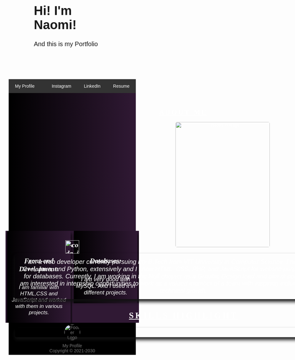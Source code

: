 <!doctype html>
<html>
<head>
<meta charset="UTF-8">
<meta name="viewport" content="width=device-width, initial-scale=1">
    <title>My_Portfolio</title>

<style>
*{
box-sizing: border-box;
}

body{
font-family: Arial, Candara, sans-serif;
margin: 0;
}

.header{
padding: 80px;
background-image: url(../pexels-elijah-o'donnell-3473569.jpg/);
background-repeat: no-repeat;
background-position: fit;
}

.header-content{
text-align: center;
color: white;
}

.header h1{
font-size: 40px;
font-family: Candara, sans-serif;
}

.header p{
font-size: 20px;
font-family: Candara, sans-serif;
}

.navbar{
overflow: hidden;
background-color: #333;
}

.navbar a{
float: right;
display: block;
colour:white;
font-family: corbel,sans-serif;
text-align: center;
padding: 14px 20px;
text-decoration: none;
}

.navbar a:hover{
 background-color: #ddd;
 color:black;
}

.navbar a:link{
 background-color: #333;
 color: white;
}

.navbar a:visited{
 background-color: #333;
 color: white;
}

.navbar a.left {float: left;}

.row{
 display:flex;
 flex-wrap: wrap;
 text-align: center;
 background-image: linear-gradient(to right,#000000, #301934);
}


.main{
flex: 70%;
color: white;
padding: 20px;
}

.main h2{ letter-spacing: 5px;}
 
.main h5{ 
letter-spacing: 2px;
font-size: 20px; 
}

.main p{
font-family: corbel,sans-serif;
color: white;
font-size: 20px;
border-radius: 5px;
padding: 15px;
box-shadow: 0px 8px 12px #111;}

.column {
  float: left;
  width: 50%;
  padding: 0 5px;
  background-color: #301934;
}

/* Remove extra left and right margins, due to padding */
.table {margin: 0 -10px;
background-color: #301934;}

/* Clear floats after the columns */
.table:after {
  content: "";
  display: table;
  clear: both;
background-color: #301934;
}

/* Responsive columns */
@media screen and (max-width: 600px) {
  .column {
    width: 100%;
    display: block;
    margin-bottom: 20px;
background-color: #301934;
  }
}

/* Style the counter cards */
.card {
  box-shadow: 0 4px 8px 0 rgba(0, 0, 0, 0.4);
  padding: 5px;
  text-align: center;
  background-image: linear-gradient(to right,#000000, #301934);
  color: white;
  font-family: corbel,sans-serif;
  box-shadow: 2px 8px 12px #000;
}

#myImg {
  image-position: center;
  border-radius: 5px;
  cursor: pointer;
  transition: 0.3s;
}

#myImg:hover {opacity: 0.7;}

.modal {
  display: none; /* Hidden by default */
  position: auto; /* Stay in place */
  z-index: 1; /* Sit on top */
  padding-top: 600px; /* Location of the box */
  left: 0;
  top: 0;
  width: 100%; /* Full width */
  height: 100%; /* Full height */
  overflow: auto; /* Enable scroll if needed */
  background-color: rgb(0,0,0); /* Fallback color */
  background-color: rgba(0,0,0,0.4); /* Black w/ opacity */
}

.modal-content {
  margin: auto;
  display: block;
  width: 80%;
  max-width: 700px;
}

/* Caption of Modal Image */
#caption {
  margin: auto;
  display: block;
  width: 80%;
  max-width: 700px;
  text-align: center;
  color: #ccc;
  padding: 10px 0;
  height: 150px;
}

.modal-content, #caption {  
  -webkit-animation-name: zoom;
  -webkit-animation-duration: 0.6s;
  animation-name: zoom;
  animation-duration: 0.6s;
}

@-webkit-keyframes zoom {
  from {-webkit-transform:scale(0)} 
  to {-webkit-transform:scale(1)}
}

@keyframes zoom {
  from {transform:scale(0)} 
  to {transform:scale(1)}
}

/* The Close Button */
.close {
  position: absolute;
  top: 15px;
  right: 35px;
  color: #f1f1f1;
  font-size: 40px;
  font-weight: bold;
  transition: 0.3s;
}

.close:hover,
.close:focus {
  color: #bbb;
  text-decoration: none;
  cursor: pointer;
}


@media screen and (max-width: 400px) {
  .row {   
    flex-direction: column;
  }
}

@media screen and (max-width: 400px) {
  .navbar a {
    float: none;
    width:100%;
  }
}

.footer   {
  background: #000;
  color: #777;
  padding: 5px;
  text-align: center;
}

.footer img   {
  display: block;
  border-radius: 50px;
  width: 50px;
  margin: 0 auto 10px;
}

</style>
</head>
<body>
<div class="header">
   <h1> Hi! I'm Naomi! </h1>
   <p> And this is my Portfolio</p>
 </div>


<div class="navbar">
  <a href="#" class="left"> My Profile </a>
  <a href="file:///C:/Users/NAOMI/Desktop/Internship%20files/Naomi_George_resume.pdf" target="_blank"> Resume </a>
  <a href="https://www.linkedin.com/in/naomi-george-2692a9199/" target="_blank">LinkedIn</a>
  <a href="https://www.instagram.com/n_.o_.m/" target="_blank">Instagram</a>
</div>


<div class="row"> 
 <div class="main">
  <h2 style="font-family: Cambria, serif;text-align: center; text-decoration: underline;">ABOUT ME</h2>
        <img id="myImg" src="C:\Users\NAOMI\Downloads\WhatsApp Image 2021-04-13 at 19.09.09.jpeg" alt="Naomi George" style="width:100%;max-width:300px; margin: 0 510px;">
       <div id="myModal" class="modal">
        <span class="close">&times;</span>
        <img class="modal-content" id="img01">
        <div id="caption"></div>
       </div>
  <script style="line-spacing: 2.0;">
  // Get the modal
  var modal = document.getElementById("myModal");

  // Get the image and insert it inside the modal - use its "alt" text as a caption
  var img = document.getElementById("myImg");
  var modalImg = document.getElementById("img01");
  var captionText = document.getElementById("caption");
  img.onclick = function(){
  modal.style.display = "block";
  modalImg.src = this.src;
  captionText.innerHTML = this.alt;
  }

  // Get the <span> element that closes the modal
  var span = document.getElementsByClassName("close")[0];

  // When the user clicks on <span> (x), close the modal
  span.onclick = function() { 
   modal.style.display = "none";
 }
 </script>
    <p><i>I am a web developer currently pursuing my B.Tech from VIT University in Computer Science. I have worked using C++, Java, and Python, extensively and I know HTML, CSS, PHP, and JavaScript for website purposes and MySQL for databases.
            Currently, I am working in the Null chapter as a Graphic Design lead and aim at polishing my skills.
          I am interested in internship opportunities to work as a valued member of a team with inspiring individuals, enabling my technical growth.</i></p>
      <h2 style="text-align: center; font-family: Cambria, serif; font-size: 27px;text-decoration: underline;">SKILLS HIGHLIGHT</h2>
</div>
</div>

<div class="table">
 <div class="column"> 
  <div class="card">
   <h5 style="font-family: Cambria, serif; font-size: 22px;"><img src="C:\Users\NAOMI\Desktop\naomi1801.github.io\code_white_24dp.svg" alt="code_icon" style="float:left;margin: -6px 0 10px 180px; width:42px;height:42px;">Front-end Development:</h5>
    <p style="font-size: 17px;"><i>I am familiar with HTML,CSS and JavaScript and worked with them in various projects.</i></p>
  </div>
 </div>

 <div class="column">
  <div class="card">
   <h5 style="font-family: Cambria, serif; font-size: 22px;"><img src="C:\Users\NAOMI\Desktop\naomi1801.github.io\star_white_24dp.svg" alt="code_icon" style="float:right;margin: -6px 180px 10px 0; width:42px;height:42px;">Databases:</h5>
    <p style="font-size: 18px;"><i>I am very good with MySQL. And I used it in different projects.</i></p>
  </div>
 </div>
</div>

<div class="footer">
        <img src="file:///C:/Users/NAOMI/Desktop/naomi1801.github.io/faria-anzum-ONK9IlKizS4-unsplash.jpg" alt="Footer Logo">
        <span>My Profile<br>Copyright &copy; 2021-2030 </span>
</div>

</body>
</html>
